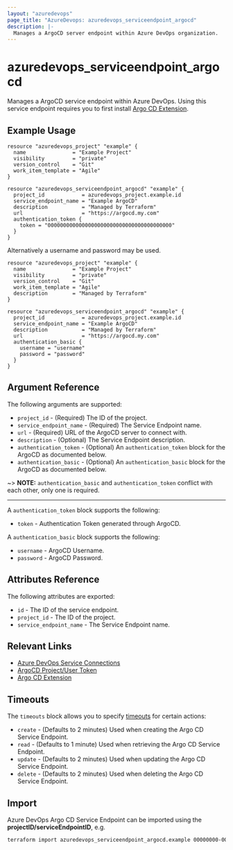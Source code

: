 ```yaml
---
layout: "azuredevops"
page_title: "AzureDevops: azuredevops_serviceendpoint_argocd"
description: |-
  Manages a ArgoCD server endpoint within Azure DevOps organization.
---
```


# azuredevops_serviceendpoint_argocd
Manages a ArgoCD service endpoint within Azure DevOps. Using this service endpoint requires you to first install [Argo CD Extension](https://marketplace.visualstudio.com/items?itemName=scb-tomasmortensen.vsix-argocd).

## Example Usage

```hcl
resource "azuredevops_project" "example" {
  name               = "Example Project"
  visibility         = "private"
  version_control    = "Git"
  work_item_template = "Agile"
}

resource "azuredevops_serviceendpoint_argocd" "example" {
  project_id            = azuredevops_project.example.id
  service_endpoint_name = "Example ArgoCD"
  description           = "Managed by Terraform"
  url                   = "https://argocd.my.com"
  authentication_token {
    token = "0000000000000000000000000000000000000000"
  }
}
```
Alternatively a username and password may be used.

```hcl
resource "azuredevops_project" "example" {
  name               = "Example Project"
  visibility         = "private"
  version_control    = "Git"
  work_item_template = "Agile"
  description        = "Managed by Terraform"
}

resource "azuredevops_serviceendpoint_argocd" "example" {
  project_id            = azuredevops_project.example.id
  service_endpoint_name = "Example ArgoCD"
  description           = "Managed by Terraform"
  url                   = "https://argocd.my.com"
  authentication_basic {
    username = "username"
    password = "password"
  }
}
```
## Argument Reference

The following arguments are supported:

- `project_id` - (Required) The ID of the project.
- `service_endpoint_name` - (Required) The Service Endpoint name.
- `url` - (Required) URL of the ArgoCD server to connect with.
- `description` - (Optional) The Service Endpoint description.
- `authentication_token` - (Optional) An `authentication_token` block for the ArgoCD as documented below.
- `authentication_basic` - (Optional) An `authentication_basic` block for the ArgoCD as documented below.

~> **NOTE:** `authentication_basic` and `authentication_token` conflict with each other, only one is required.

---

A `authentication_token` block supports the following:

  - `token` - Authentication Token generated through ArgoCD.

A `authentication_basic` block supports the following:
  - `username` - ArgoCD Username. 
  - `password` - ArgoCD Password.

## Attributes Reference

The following attributes are exported:

- `id` - The ID of the service endpoint.
- `project_id` - The ID of the project.
- `service_endpoint_name` - The Service Endpoint name.

## Relevant Links
- [Azure DevOps Service Connections](https://docs.microsoft.com/en-us/azure/devops/pipelines/library/service-endpoints?view=azure-devops&tabs=yaml)
- [ArgoCD Project/User Token](https://argo-cd.readthedocs.io/en/stable/user-guide/commands/argocd_account_generate-token/)
- [Argo CD Extension](https://marketplace.visualstudio.com/items?itemName=scb-tomasmortensen.vsix-argocd)

## Timeouts

The `timeouts` block allows you to specify [timeouts](https://developer.hashicorp.com/terraform/language/resources/syntax#operation-timeouts) for certain actions:

* `create` - (Defaults to 2 minutes) Used when creating the Argo CD Service Endpoint.
* `read` - (Defaults to 1 minute) Used when retrieving the Argo CD Service Endpoint.
* `update` - (Defaults to 2 minutes) Used when updating the Argo CD Service Endpoint.
* `delete` - (Defaults to 2 minutes) Used when deleting the Argo CD Service Endpoint.

## Import
Azure DevOps Argo CD Service Endpoint can be imported using the **projectID/serviceEndpointID**, e.g.


```sh
terraform import azuredevops_serviceendpoint_argocd.example 00000000-0000-0000-0000-000000000000/00000000-0000-0000-0000-000000000000
```
